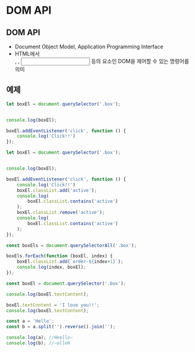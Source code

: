 # DOM API



## DOM API

- Document Object Model, Application Programming Interface
- HTML에서 <div>, <span>, <input> 등의 요소인 DOM을 제어할 수 있는 명령어를 의미



## 예제

```javascript
let boxEl = document.querySelector('.box');


console.log(boxEl);

boxEl.addEventListener('click', function () {
    console.log('Click!!')
});
```

```javascript
let boxEl = document.querySelector('.box');


console.log(boxEl);

boxEl.addEventListener('click', function () {
    console.log('Click!!')
    boxEl.classList.add('active');
    console.log(
        boxEl.classList.contains('active')
    );
    boxEl.classList.remove('active');
    console.log(
        boxEl.classList.contains('active')
    );
});
```

```javascript
const boxEls = document.querySelectorAll('.box');

boxEls.forEach(function (boxEl, index) {
    boxEl.classList.add(`order-${index+1}`);
    console.log(index, boxEl);
});
```

```javascript
const boxEl = document.querySelector('.box');

console.log(boxEl.textContent);

boxEl.textContent = 'I love you!!';
console.log(boxEl.textContent);
```

```javascript
const a = 'Hello';
const b = a.split('').reverse().join('');

console.log(a); //Heello~
console.log(b); //~olleH
```

